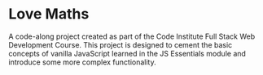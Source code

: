 # Love Maths

A code-along project created as part of the Code Institute Full Stack Web Development Course.  This project is designed to cement the basic concepts of vanilla JavaScript learned in the JS Essentials module and introduce some more complex functionality.